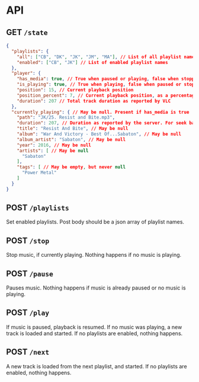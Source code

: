 # API

## GET `/state`

```json
{
  "playlists": {
    "all": ["CB", "DK", "JK", "JM", "MA"], // List of all playlist names
    "enabled": ["CB", "JK"] // List of enabled playlist names
  },
  "player": {
    "has_media": true, // True when paused or playing, false when stopped.
    "is_playing": true, // True when playing, false when paused or stopped
    "position": 15, // Current playback position
    "position_percent": 7, // Current playback position, as a percentage
    "duration": 207 // Total track duration as reported by VLC
  },
  "currently_playing": { // May be null. Present if has_media is true
    "path": "JK/25. Resist and Bite.mp3",
    "duration": 207, // Duration as reported by the server. For seek bars, use the duration in the player section instead.
    "title": "Resist And Bite", // May be null
    "album": "War And Victory - Best Of...Sabaton", // May be null
    "album_artist": "Sabaton", // May be null
    "year": 2016, // May be null
    "artists": [ // May be null
      "Sabaton"
    ],
    "tags": [ // May be empty, but never null
      "Power Metal"
    ]
  }
}
```

## POST `/playlists`

Set enabled playlists. Post body should be a json array of playlist names.

## POST `/stop`

Stop music, if currently playing. Nothing happens if no music is playing.

## POST `/pause`

Pauses music. Nothing happens if music is already paused or no music is playing.

## POST `/play`

If music is paused, playback is resumed. If no music was playing, a new track is loaded and started. If no playlists are enabled, nothing happens.

## POST `/next`

A new track is loaded from the next playlist, and started. If no playlists are enabled, nothing happens.
